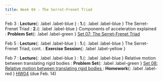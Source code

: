 ```yaml
---
title: Week 04 - The Serret-Frenet Triad
---
```


Feb 3
: **Lecture**{: .label .label-blue }
: **1.**{: .label .label-blue } The Serret-Frenet Triad
: **2.**{: .label .label-blue } Components of acceleration explained
: **Problem Set**{: .label .label-green } [Set 07: The Serret-Frenet Triad](#)

Feb 5
: **Lecture**{: .label .label-blue }
: **1.**{: .label .label-blue } The Serret-Frenet Triad, cont.
: **Exercise Session**{: .label .label-yellow } 

Feb 7
: **Lecture**{: .label .label-blue }
: **1.**{: .label .label-blue } Relative motion between translating rigid bodies 
: **Problem Set**{: .label .label-green } [Set 08: Relative motion between translating rigid bodies ](#)
: **Homework**{: .label .label-red } [HW04](#) (due Feb. 14)

